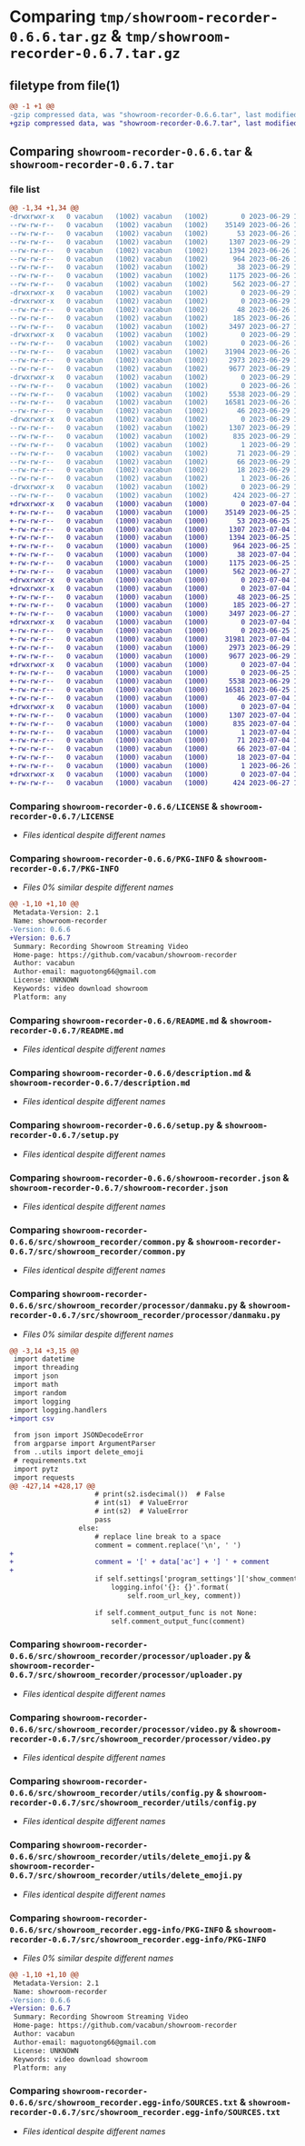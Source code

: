 # Comparing `tmp/showroom-recorder-0.6.6.tar.gz` & `tmp/showroom-recorder-0.6.7.tar.gz`

## filetype from file(1)

```diff
@@ -1 +1 @@
-gzip compressed data, was "showroom-recorder-0.6.6.tar", last modified: Thu Jun 29 16:46:44 2023, max compression
+gzip compressed data, was "showroom-recorder-0.6.7.tar", last modified: Tue Jul  4 11:22:52 2023, max compression
```

## Comparing `showroom-recorder-0.6.6.tar` & `showroom-recorder-0.6.7.tar`

### file list

```diff
@@ -1,34 +1,34 @@
-drwxrwxr-x   0 vacabun   (1002) vacabun   (1002)        0 2023-06-29 16:46:44.516138 showroom-recorder-0.6.6/
--rw-rw-r--   0 vacabun   (1002) vacabun   (1002)    35149 2023-06-26 14:07:51.000000 showroom-recorder-0.6.6/LICENSE
--rw-rw-r--   0 vacabun   (1002) vacabun   (1002)       53 2023-06-26 14:07:51.000000 showroom-recorder-0.6.6/MANIFEST.in
--rw-rw-r--   0 vacabun   (1002) vacabun   (1002)     1307 2023-06-29 16:46:44.516138 showroom-recorder-0.6.6/PKG-INFO
--rw-rw-r--   0 vacabun   (1002) vacabun   (1002)     1394 2023-06-26 14:07:51.000000 showroom-recorder-0.6.6/README.md
--rw-rw-r--   0 vacabun   (1002) vacabun   (1002)      964 2023-06-26 14:07:51.000000 showroom-recorder-0.6.6/description.md
--rw-rw-r--   0 vacabun   (1002) vacabun   (1002)       38 2023-06-29 16:46:44.516138 showroom-recorder-0.6.6/setup.cfg
--rw-rw-r--   0 vacabun   (1002) vacabun   (1002)     1175 2023-06-26 14:07:51.000000 showroom-recorder-0.6.6/setup.py
--rw-rw-r--   0 vacabun   (1002) vacabun   (1002)      562 2023-06-27 14:38:51.000000 showroom-recorder-0.6.6/showroom-recorder.json
-drwxrwxr-x   0 vacabun   (1002) vacabun   (1002)        0 2023-06-29 16:46:44.512138 showroom-recorder-0.6.6/src/
-drwxrwxr-x   0 vacabun   (1002) vacabun   (1002)        0 2023-06-29 16:46:44.512138 showroom-recorder-0.6.6/src/showroom_recorder/
--rw-rw-r--   0 vacabun   (1002) vacabun   (1002)       48 2023-06-26 14:07:51.000000 showroom-recorder-0.6.6/src/showroom_recorder/__init__.py
--rw-rw-r--   0 vacabun   (1002) vacabun   (1002)      185 2023-06-26 14:07:51.000000 showroom-recorder-0.6.6/src/showroom_recorder/__main__.py
--rw-rw-r--   0 vacabun   (1002) vacabun   (1002)     3497 2023-06-27 14:38:51.000000 showroom-recorder-0.6.6/src/showroom_recorder/common.py
-drwxrwxr-x   0 vacabun   (1002) vacabun   (1002)        0 2023-06-29 16:46:44.516138 showroom-recorder-0.6.6/src/showroom_recorder/processor/
--rw-rw-r--   0 vacabun   (1002) vacabun   (1002)        0 2023-06-26 14:07:51.000000 showroom-recorder-0.6.6/src/showroom_recorder/processor/__init__.py
--rw-rw-r--   0 vacabun   (1002) vacabun   (1002)    31904 2023-06-26 14:07:51.000000 showroom-recorder-0.6.6/src/showroom_recorder/processor/danmaku.py
--rw-rw-r--   0 vacabun   (1002) vacabun   (1002)     2973 2023-06-29 16:38:34.000000 showroom-recorder-0.6.6/src/showroom_recorder/processor/uploader.py
--rw-rw-r--   0 vacabun   (1002) vacabun   (1002)     9677 2023-06-29 16:35:11.000000 showroom-recorder-0.6.6/src/showroom_recorder/processor/video.py
-drwxrwxr-x   0 vacabun   (1002) vacabun   (1002)        0 2023-06-29 16:46:44.516138 showroom-recorder-0.6.6/src/showroom_recorder/utils/
--rw-rw-r--   0 vacabun   (1002) vacabun   (1002)        0 2023-06-26 14:07:51.000000 showroom-recorder-0.6.6/src/showroom_recorder/utils/__init__.py
--rw-rw-r--   0 vacabun   (1002) vacabun   (1002)     5538 2023-06-29 16:35:28.000000 showroom-recorder-0.6.6/src/showroom_recorder/utils/config.py
--rw-rw-r--   0 vacabun   (1002) vacabun   (1002)    16581 2023-06-26 14:07:51.000000 showroom-recorder-0.6.6/src/showroom_recorder/utils/delete_emoji.py
--rw-rw-r--   0 vacabun   (1002) vacabun   (1002)       46 2023-06-29 16:40:29.000000 showroom-recorder-0.6.6/src/showroom_recorder/version.py
-drwxrwxr-x   0 vacabun   (1002) vacabun   (1002)        0 2023-06-29 16:46:44.512138 showroom-recorder-0.6.6/src/showroom_recorder.egg-info/
--rw-rw-r--   0 vacabun   (1002) vacabun   (1002)     1307 2023-06-29 16:46:44.000000 showroom-recorder-0.6.6/src/showroom_recorder.egg-info/PKG-INFO
--rw-rw-r--   0 vacabun   (1002) vacabun   (1002)      835 2023-06-29 16:46:44.000000 showroom-recorder-0.6.6/src/showroom_recorder.egg-info/SOURCES.txt
--rw-rw-r--   0 vacabun   (1002) vacabun   (1002)        1 2023-06-29 16:46:44.000000 showroom-recorder-0.6.6/src/showroom_recorder.egg-info/dependency_links.txt
--rw-rw-r--   0 vacabun   (1002) vacabun   (1002)       71 2023-06-29 16:46:44.000000 showroom-recorder-0.6.6/src/showroom_recorder.egg-info/entry_points.txt
--rw-rw-r--   0 vacabun   (1002) vacabun   (1002)       66 2023-06-29 16:46:44.000000 showroom-recorder-0.6.6/src/showroom_recorder.egg-info/requires.txt
--rw-rw-r--   0 vacabun   (1002) vacabun   (1002)       18 2023-06-29 16:46:44.000000 showroom-recorder-0.6.6/src/showroom_recorder.egg-info/top_level.txt
--rw-rw-r--   0 vacabun   (1002) vacabun   (1002)        1 2023-06-26 14:12:42.000000 showroom-recorder-0.6.6/src/showroom_recorder.egg-info/zip-safe
-drwxrwxr-x   0 vacabun   (1002) vacabun   (1002)        0 2023-06-29 16:46:44.516138 showroom-recorder-0.6.6/test/
--rw-rw-r--   0 vacabun   (1002) vacabun   (1002)      424 2023-06-27 14:38:51.000000 showroom-recorder-0.6.6/test/test_config.py
+drwxrwxr-x   0 vacabun   (1000) vacabun   (1000)        0 2023-07-04 11:22:52.849945 showroom-recorder-0.6.7/
+-rw-rw-r--   0 vacabun   (1000) vacabun   (1000)    35149 2023-06-25 15:22:32.000000 showroom-recorder-0.6.7/LICENSE
+-rw-rw-r--   0 vacabun   (1000) vacabun   (1000)       53 2023-06-25 15:22:32.000000 showroom-recorder-0.6.7/MANIFEST.in
+-rw-rw-r--   0 vacabun   (1000) vacabun   (1000)     1307 2023-07-04 11:22:52.849945 showroom-recorder-0.6.7/PKG-INFO
+-rw-rw-r--   0 vacabun   (1000) vacabun   (1000)     1394 2023-06-25 15:22:32.000000 showroom-recorder-0.6.7/README.md
+-rw-rw-r--   0 vacabun   (1000) vacabun   (1000)      964 2023-06-25 15:22:32.000000 showroom-recorder-0.6.7/description.md
+-rw-rw-r--   0 vacabun   (1000) vacabun   (1000)       38 2023-07-04 11:22:52.849945 showroom-recorder-0.6.7/setup.cfg
+-rw-rw-r--   0 vacabun   (1000) vacabun   (1000)     1175 2023-06-25 15:22:32.000000 showroom-recorder-0.6.7/setup.py
+-rw-rw-r--   0 vacabun   (1000) vacabun   (1000)      562 2023-06-27 12:42:56.000000 showroom-recorder-0.6.7/showroom-recorder.json
+drwxrwxr-x   0 vacabun   (1000) vacabun   (1000)        0 2023-07-04 11:22:52.833945 showroom-recorder-0.6.7/src/
+drwxrwxr-x   0 vacabun   (1000) vacabun   (1000)        0 2023-07-04 11:22:52.849945 showroom-recorder-0.6.7/src/showroom_recorder/
+-rw-rw-r--   0 vacabun   (1000) vacabun   (1000)       48 2023-06-25 15:22:32.000000 showroom-recorder-0.6.7/src/showroom_recorder/__init__.py
+-rw-rw-r--   0 vacabun   (1000) vacabun   (1000)      185 2023-06-27 14:29:02.000000 showroom-recorder-0.6.7/src/showroom_recorder/__main__.py
+-rw-rw-r--   0 vacabun   (1000) vacabun   (1000)     3497 2023-06-27 14:25:32.000000 showroom-recorder-0.6.7/src/showroom_recorder/common.py
+drwxrwxr-x   0 vacabun   (1000) vacabun   (1000)        0 2023-07-04 11:22:52.849945 showroom-recorder-0.6.7/src/showroom_recorder/processor/
+-rw-rw-r--   0 vacabun   (1000) vacabun   (1000)        0 2023-06-25 15:22:32.000000 showroom-recorder-0.6.7/src/showroom_recorder/processor/__init__.py
+-rw-rw-r--   0 vacabun   (1000) vacabun   (1000)    31981 2023-07-04 11:19:40.000000 showroom-recorder-0.6.7/src/showroom_recorder/processor/danmaku.py
+-rw-rw-r--   0 vacabun   (1000) vacabun   (1000)     2973 2023-06-29 16:52:47.000000 showroom-recorder-0.6.7/src/showroom_recorder/processor/uploader.py
+-rw-rw-r--   0 vacabun   (1000) vacabun   (1000)     9677 2023-06-29 16:52:47.000000 showroom-recorder-0.6.7/src/showroom_recorder/processor/video.py
+drwxrwxr-x   0 vacabun   (1000) vacabun   (1000)        0 2023-07-04 11:22:52.849945 showroom-recorder-0.6.7/src/showroom_recorder/utils/
+-rw-rw-r--   0 vacabun   (1000) vacabun   (1000)        0 2023-06-25 15:22:32.000000 showroom-recorder-0.6.7/src/showroom_recorder/utils/__init__.py
+-rw-rw-r--   0 vacabun   (1000) vacabun   (1000)     5538 2023-06-29 16:52:47.000000 showroom-recorder-0.6.7/src/showroom_recorder/utils/config.py
+-rw-rw-r--   0 vacabun   (1000) vacabun   (1000)    16581 2023-06-25 15:22:32.000000 showroom-recorder-0.6.7/src/showroom_recorder/utils/delete_emoji.py
+-rw-rw-r--   0 vacabun   (1000) vacabun   (1000)       46 2023-07-04 11:20:39.000000 showroom-recorder-0.6.7/src/showroom_recorder/version.py
+drwxrwxr-x   0 vacabun   (1000) vacabun   (1000)        0 2023-07-04 11:22:52.849945 showroom-recorder-0.6.7/src/showroom_recorder.egg-info/
+-rw-rw-r--   0 vacabun   (1000) vacabun   (1000)     1307 2023-07-04 11:22:52.000000 showroom-recorder-0.6.7/src/showroom_recorder.egg-info/PKG-INFO
+-rw-rw-r--   0 vacabun   (1000) vacabun   (1000)      835 2023-07-04 11:22:52.000000 showroom-recorder-0.6.7/src/showroom_recorder.egg-info/SOURCES.txt
+-rw-rw-r--   0 vacabun   (1000) vacabun   (1000)        1 2023-07-04 11:22:52.000000 showroom-recorder-0.6.7/src/showroom_recorder.egg-info/dependency_links.txt
+-rw-rw-r--   0 vacabun   (1000) vacabun   (1000)       71 2023-07-04 11:22:52.000000 showroom-recorder-0.6.7/src/showroom_recorder.egg-info/entry_points.txt
+-rw-rw-r--   0 vacabun   (1000) vacabun   (1000)       66 2023-07-04 11:22:52.000000 showroom-recorder-0.6.7/src/showroom_recorder.egg-info/requires.txt
+-rw-rw-r--   0 vacabun   (1000) vacabun   (1000)       18 2023-07-04 11:22:52.000000 showroom-recorder-0.6.7/src/showroom_recorder.egg-info/top_level.txt
+-rw-rw-r--   0 vacabun   (1000) vacabun   (1000)        1 2023-06-26 11:29:31.000000 showroom-recorder-0.6.7/src/showroom_recorder.egg-info/zip-safe
+drwxrwxr-x   0 vacabun   (1000) vacabun   (1000)        0 2023-07-04 11:22:52.849945 showroom-recorder-0.6.7/test/
+-rw-rw-r--   0 vacabun   (1000) vacabun   (1000)      424 2023-06-27 14:26:00.000000 showroom-recorder-0.6.7/test/test_config.py
```

### Comparing `showroom-recorder-0.6.6/LICENSE` & `showroom-recorder-0.6.7/LICENSE`

 * *Files identical despite different names*

### Comparing `showroom-recorder-0.6.6/PKG-INFO` & `showroom-recorder-0.6.7/PKG-INFO`

 * *Files 0% similar despite different names*

```diff
@@ -1,10 +1,10 @@
 Metadata-Version: 2.1
 Name: showroom-recorder
-Version: 0.6.6
+Version: 0.6.7
 Summary: Recording Showroom Streaming Video
 Home-page: https://github.com/vacabun/showroom-recorder
 Author: vacabun
 Author-email: maguotong66@gmail.com
 License: UNKNOWN
 Keywords: video download showroom
 Platform: any
```

### Comparing `showroom-recorder-0.6.6/README.md` & `showroom-recorder-0.6.7/README.md`

 * *Files identical despite different names*

### Comparing `showroom-recorder-0.6.6/description.md` & `showroom-recorder-0.6.7/description.md`

 * *Files identical despite different names*

### Comparing `showroom-recorder-0.6.6/setup.py` & `showroom-recorder-0.6.7/setup.py`

 * *Files identical despite different names*

### Comparing `showroom-recorder-0.6.6/showroom-recorder.json` & `showroom-recorder-0.6.7/showroom-recorder.json`

 * *Files identical despite different names*

### Comparing `showroom-recorder-0.6.6/src/showroom_recorder/common.py` & `showroom-recorder-0.6.7/src/showroom_recorder/common.py`

 * *Files identical despite different names*

### Comparing `showroom-recorder-0.6.6/src/showroom_recorder/processor/danmaku.py` & `showroom-recorder-0.6.7/src/showroom_recorder/processor/danmaku.py`

 * *Files 0% similar despite different names*

```diff
@@ -3,14 +3,15 @@
 import datetime
 import threading
 import json
 import math
 import random
 import logging
 import logging.handlers
+import csv
 
 from json import JSONDecodeError
 from argparse import ArgumentParser
 from ..utils import delete_emoji
 # requirements.txt
 import pytz
 import requests
@@ -427,14 +428,17 @@
                     # print(s2.isdecimal())  # False
                     # int(s1)  # ValueError
                     # int(s2)  # ValueError
                     pass
                 else:
                     # replace line break to a space
                     comment = comment.replace('\n', ' ')
+
+                    comment = '[' + data['ac'] + '] ' + comment
+
                     if self.settings['program_settings']['show_comments'] > 0:
                         logging.info('{}: {}'.format(
                             self.room_url_key, comment))
 
                     if self.comment_output_func is not None:
                         self.comment_output_func(comment)
```

### Comparing `showroom-recorder-0.6.6/src/showroom_recorder/processor/uploader.py` & `showroom-recorder-0.6.7/src/showroom_recorder/processor/uploader.py`

 * *Files identical despite different names*

### Comparing `showroom-recorder-0.6.6/src/showroom_recorder/processor/video.py` & `showroom-recorder-0.6.7/src/showroom_recorder/processor/video.py`

 * *Files identical despite different names*

### Comparing `showroom-recorder-0.6.6/src/showroom_recorder/utils/config.py` & `showroom-recorder-0.6.7/src/showroom_recorder/utils/config.py`

 * *Files identical despite different names*

### Comparing `showroom-recorder-0.6.6/src/showroom_recorder/utils/delete_emoji.py` & `showroom-recorder-0.6.7/src/showroom_recorder/utils/delete_emoji.py`

 * *Files identical despite different names*

### Comparing `showroom-recorder-0.6.6/src/showroom_recorder.egg-info/PKG-INFO` & `showroom-recorder-0.6.7/src/showroom_recorder.egg-info/PKG-INFO`

 * *Files 0% similar despite different names*

```diff
@@ -1,10 +1,10 @@
 Metadata-Version: 2.1
 Name: showroom-recorder
-Version: 0.6.6
+Version: 0.6.7
 Summary: Recording Showroom Streaming Video
 Home-page: https://github.com/vacabun/showroom-recorder
 Author: vacabun
 Author-email: maguotong66@gmail.com
 License: UNKNOWN
 Keywords: video download showroom
 Platform: any
```

### Comparing `showroom-recorder-0.6.6/src/showroom_recorder.egg-info/SOURCES.txt` & `showroom-recorder-0.6.7/src/showroom_recorder.egg-info/SOURCES.txt`

 * *Files identical despite different names*

